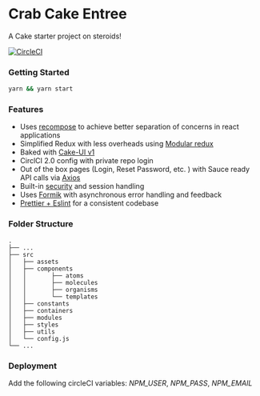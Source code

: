 # Crab Cake Entree

A Cake starter project on steroids!

[![CircleCI](https://img.shields.io/circleci/project/github/Roamltd/crab-cake-entree/master.svg)](https://circleci.com/gh/Roamltd/crab-cake-entree/tree/master)

### Getting Started

```sh
yarn && yarn start
```

### Features

-   Uses [recompose](https://medium.com/@cdelaorden/using-recompose-to-achieve-better-separation-of-concerns-in-react-applications-cf7d30721f59) to achieve better separation of concerns in react applications
-   Simplified Redux with less overheads using [Modular redux](https://github.com/erikras/ducks-modular-redux)
-   Baked with [Cake-UI v1](https://cakeui.roamcore.com/)
-   CirclCI 2.0 config with private repo login
-   Out of the box pages (Login, Reset Password, etc. ) with Sauce ready API calls via [Axios](https://www.npmjs.com/package/axios)
-   Built-in [security](https://stackoverflow.com/questions/244882/what-is-the-best-way-to-implement-remember-me-for-a-website) and session handling
-   Uses [Formik](https://medium.com/@ilonacodes/why-formik-with-react-e640c1934d6) with asynchronous error handling and feedback
-   [Prettier + Eslint](https://blog.gojekengineering.com/eslint-prettier-for-a-consistent-react-codebase-eaa673debb1d) for a consistent codebase

### Folder Structure

    .
    ├── ...
    ├── src
    │   ├── assets
    │   ├── components
    │   │       ├── atoms
    │   │       ├── molecules
    │   │       ├── organisms
    │   │       └── templates
    │   ├── constants
    │   ├── containers
    │   ├── modules
    │   ├── styles
    │   ├── utils
    │   └── config.js
    └── ...

### Deployment

Add the following circleCI variables:
_NPM_USER_, _NPM_PASS_, _NPM_EMAIL_

